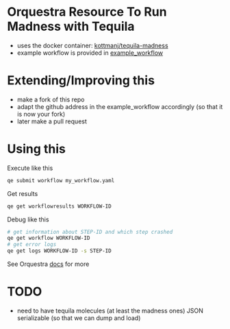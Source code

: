 # Orquestra Resource To Run Madness with Tequila
- uses the docker container:  [kottmanj/tequila-madness](https://dockerhub.com/kottmanj/tequila-madness)
- example workflow is provided in [example_workflow](example_workflow)

# Extending/Improving this
- make a fork of this repo
- adapt the github address in the example_workflow accordingly (so that it is now your fork)
- later make a pull request

# Using this

Execute like this
```bash
qe submit workflow my_workflow.yaml
```

Get results
```bash
qe get workflowresults WORKFLOW-ID
```

Debug like this  
```bash
# get information about STEP-ID and which step crashed
qe get workflow WORKFLOW-ID
# get error logs
qe get logs WORKFLOW-ID -s STEP-ID
```

See Orquestra [docs](http://docs.orquestra.io/) for more

# TODO
- need to have tequila molecules (at least the madness ones) JSON serializable (so that we can dump and load)
